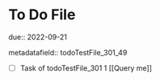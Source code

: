 # To Do File

due:: 2022-09-21

metadatafield:: todoTestFile_301_49

- [ ] Task of todoTestFile_301 1 [[Query me]]
